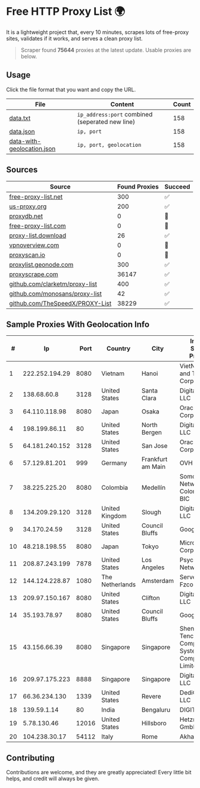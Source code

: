 
# Free HTTP Proxy List 🌍

It is a lightweight project that, every 10 minutes, scrapes lots of free-proxy sites, validates if it works, and serves a clean proxy list.


> Scraper found **75644** proxies at the latest update. Usable proxies are below.

## Usage

Click the file format that you want and copy the URL.


|File|Content|Count|
|----|-------|-----|
|[data.txt](https://raw.githubusercontent.com/themiralay/Proxy-List-World/master/data.txt)|`ip_address:port` combined (seperated new line)|158|
|[data.json](https://raw.githubusercontent.com/themiralay/Proxy-List-World/master/data.json)|`ip, port`|158|
|[data-with-geolocation.json](https://raw.githubusercontent.com/themiralay/Proxy-List-World/master/data-with-geolocation.json)|`ip, port, geolocation`|158|

## Sources

|Source|Found Proxies|Succeed|
|------|-------------|-------|
|[free-proxy-list.net](https://free-proxy-list.net)|300|✅|
|[us-proxy.org](https://www.us-proxy.org)|200|✅|
|[proxydb.net](http://proxydb.net)|0|🚫|
|[free-proxy-list.com](https://free-proxy-list.com/?page=&port=&type%5B%5D=http&type%5B%5D=https&up_time=0&search=Search)|0|🚫|
|[proxy-list.download](https://www.proxy-list.download/HTTP)|26|✅|
|[vpnoverview.com](https://vpnoverview.com/privacy/anonymous-browsing/free-proxy-servers)|0|🚫|
|[proxyscan.io](https://www.proxyscan.io)|0|🚫|
|[proxylist.geonode.com](https://proxylist.geonode.com/api/proxy-list?limit=300&page=1&sort_by=lastChecked&sort_type=desc&protocols=http,https)|300|✅|
|[proxyscrape.com](https://api.proxyscrape.com/v2/?request=displayproxies&protocol=http&timeout=10000&country=all&ssl=all&anonymity=all)|36147|✅|
|[github.com/clarketm/proxy-list](https://raw.githubusercontent.com/clarketm/proxy-list/master/proxy-list-raw.txt)|400|✅|
|[github.com/monosans/proxy-list](https://raw.githubusercontent.com/monosans/proxy-list/main/proxies/http.txt)|42|✅|
|[github.com/TheSpeedX/PROXY-List](https://raw.githubusercontent.com/TheSpeedX/PROXY-List/master/http.txt)|38229|✅|


## Sample Proxies With Geolocation Info

|#|Ip|Port|Country|City|Internet Service Provider|
|-|--|----|-------|----|-------------------------|
|1|222.252.194.29|8080|Vietnam|Hanoi|VietNam Post and Telecom Corporation|
|2|138.68.60.8|3128|United States|Santa Clara|DigitalOcean, LLC|
|3|64.110.118.98|8080|Japan|Osaka|Oracle Corporation|
|4|198.199.86.11|80|United States|North Bergen|DigitalOcean, LLC|
|5|64.181.240.152|3128|United States|San Jose|Oracle Corporation|
|6|57.129.81.201|999|Germany|Frankfurt am Main|OVH SAS|
|7|38.225.225.20|8080|Colombia|Medellín|Somos Networks Colombia S.a.s. BIC|
|8|134.209.29.120|3128|United Kingdom|Slough|DigitalOcean, LLC|
|9|34.170.24.59|3128|United States|Council Bluffs|Google LLC|
|10|48.218.198.55|8080|Japan|Tokyo|Microsoft Corporation|
|11|208.87.243.199|7878|United States|Los Angeles|Psychz Networks|
|12|144.124.228.87|1080|The Netherlands|Amsterdam|Servers Tech Fzco|
|13|209.97.150.167|8080|United States|Clifton|DigitalOcean, LLC|
|14|35.193.78.97|8080|United States|Council Bluffs|Google LLC|
|15|43.156.66.39|8080|Singapore|Singapore|Shenzhen Tencent Computer Systems Company Limited|
|16|209.97.175.223|8888|Singapore|Singapore|DigitalOcean, LLC|
|17|66.36.234.130|1339|United States|Revere|DediOutlet, LLC|
|18|139.59.1.14|80|India|Bengaluru|DIGITALOCEAN|
|19|5.78.130.46|12016|United States|Hillsboro|Hetzner Online GmbH|
|20|104.238.30.17|54112|Italy|Rome|AkhaliNet LLC|



## Contributing

Contributions are welcome, and they are greatly appreciated! Every
little bit helps, and credit will always be given.

